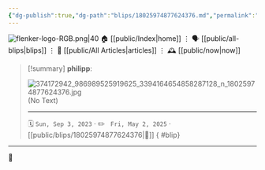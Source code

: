 ```yaml
---
{"dg-publish":true,"dg-path":"blips/18025974877624376.md","permalink":"/blips/18025974877624376/","title":"philipp on instagram @ 2023-09-03"}
---
```



<div class="transclusion internal-embed is-loaded"><div class="markdown-embed">




![flenker-logo-RGB.png|40](/img/user/attachments/flenker-logo-RGB.png)
🏠 [[public/Index\|home]]  ⋮ 🗣️ [[public/all-blips\|blips]] ⋮  📝 [[public/All Articles\|articles]]  ⋮ 🕰️ [[public/now\|now]]


</div></div>


> [!summary] **philipp**:
>
> ![374172942_986989525919625_3394164654858287128_n_18025974877624376.jpg](/img/user/attachments/374172942_986989525919625_3394164654858287128_n_18025974877624376.jpg)
> (No Text)
> - - -
>
> 🗓️ <code>Sun, Sep 3, 2023</code>  · ✏️ <code> Fri, May 2, 2025</code>  · [[public/blips/18025974877624376\|🔗]]
{ #blip}


- - -

 👾
